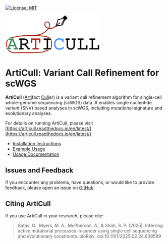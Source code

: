  [![License: MIT](https://img.shields.io/badge/License-MIT-yellow.svg)](https://opensource.org/licenses/MIT)

<img src="docs/logo.png" width="300">

# ArtiCull: Variant Call Refinement for scWGS

**ArtiCull** (<ins>Arti</ins>fact <ins>Cull</ins>er) is a variant call refinement algorithm for single-cell whole-genome sequencing (scWGS) data. It enables single nucleotide variant (SNV) based analyses in scWGS, including mutational signature and evolutionary analyses.

For details on running ArtiCull, please visit [https://articull.readthedocs.io/en/latest/](https://articull.readthedocs.io/en/latest/) 

- [Installation Instructions](https://articull.readthedocs.io/en/latest/installation.html)
- [Example Usage](https://articull.readthedocs.io/en/latest/example.html)
- [Usage Documentation](https://articull.readthedocs.io/en/latest/usage.html)

## Issues and Feedback

If you encounter any problems, have questions, or would like to provide feedback, please open an issue on [GitHub](https://github.com/shahcompbio/ArtiCull/issues).

## Citing ArtiCull

If you use ArtiCull in your research, please cite:

> Satas, G., Myers, M. A., McPherson, A., & Shah, S. P. (2025). Inferring active mutational processes in cancer using single cell sequencing and evolutionary constraints. bioRxiv. doi:10.1101/2025.02.24.639589
